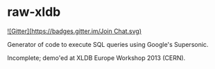 raw-xldb
========
[![Gitter](https://badges.gitter.im/Join Chat.svg)](https://gitter.im/miguel-branco/raw-xldb?utm_source=badge&utm_medium=badge&utm_campaign=pr-badge&utm_content=badge)

Generator of code to execute SQL queries using Google's Supersonic.

Incomplete; demo'ed at XLDB Europe Workshop 2013 (CERN).
